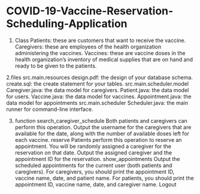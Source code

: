 # COVID-19-Vaccine-Reservation-Scheduling-Application

1. Class
    Patients: these are customers that want to receive the vaccine.
    Caregivers: these are employees of the health organization administering the vaccines.
    Vaccines: these are vaccine doses in the health organization’s inventory of medical
supplies that are on hand and ready to be given to the patients.


2.files
    src.main.resources
        design.pdf: the design of your database schema.
        create.sql: the create statement for your tables.
    src.main.scheduler.model
        Caregiver.java: the data model for caregivers.
        Patient.java: the data model for users.
        Vaccine.java: the data model for vaccines.
        Appointment.java: the data model for appointments
    src.main.scheduler
        Scheduler.java: the main runner for command-line interface.


3. function
    search_caregiver_schedule <date>
        Both patients and caregivers can perform this operation.
        Output the username for the caregivers that are available for the date, 
        along with the number of available doses left for each vaccine.
    reserve <date> <vaccine>
        Patients perform this operation to reserve an appointment.
        You will be randomly assigned a caregiver for the reservation on that date.
        Output the assigned caregiver and the appointment ID for the reservation.
    show_appointments
        Output the scheduled appointments for the current user 
        (both patients and caregivers).
        For caregivers, you should print 
        the appointment ID, vaccine name, date, and patient name.
        For patients, you should print 
        the appointment ID, vaccine name, date, and caregiver name. 
     Logout
